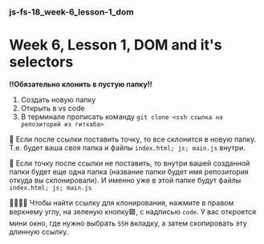### js-fs-18_week-6_lesson-1_dom

# Week 6, Lesson 1, DOM and it's selectors

**‼️Обязательно клонить в пустую папку‼️**

1. Создать новую папку
2. Открыть в vs code
3. В терминале прописать команду ```git clone <ssh ссылка на репозиторий из гитхаба>```

📂 Если после ссылки поставить точку, то все склонится в новую папку. 
Т.е. будет ваша своя папка и файлы ```index.html; js; main.js``` внутри.

📂 Если точку после ссылки не поставить, то внутри вашей созданной папки будет еще одна папка (название папки будет имя репозитория откуда вы склонировали).
И именно уже в этой папке будут файлы ```index.html; js; main.js```

👩‍💻🧑‍💻 Чтобы найти ссылку для клонирования, нажмите в правом верхнему углу,
на зеленую кнопку🟩, с надписью ```code```. 
У вас откроется мини окно, где нужно выбрать ```SSH``` вкладку, а затем скопировать эту длинную ссылку.
